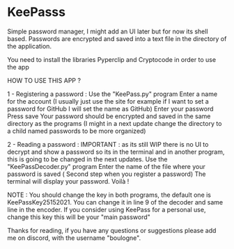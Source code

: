 # KeePasss
Simple password manager, I might add an UI later but for now its shell based. Passwords are encrypted and saved into a text file in the directory of the application.


You need to install the libraries Pyperclip and Cryptocode in order to use the app


HOW TO USE THIS APP ?

1 - Registering a password : 
 Use  the "KeePass.py" program
 Enter a name for the account (I usually just use the site for example if I want to set a password for GitHub I will set the name as GitHub)
 Enter your password
 Press save
 Your password should be encrypted and saved in the same directory as the programs (I might in a next update change the directory to a child named passwords to be more organized)

 2 - Reading a password : 
 IMPORTANT : as its still WIP there is no UI to decrypt and show a password so its in the terminal and in another program, this is going to be changed in the next updates.
 Use the "KeePassDecoder.py" program
 Enter the name of the file where your password is saved ( Second step when you register a password)
 The terminal will display your password. Voilà !


 NOTE : You should change the key in both programs, the default one is KeePassKey25152021.
 You can change it in line 9 of the decoder and same line in the encoder.
 If you consider using KeePass for a personal use, change this key this will be your "main password"

 Thanks for reading, if you have any questions or suggestions please add me on discord, with the username "boulogne".
